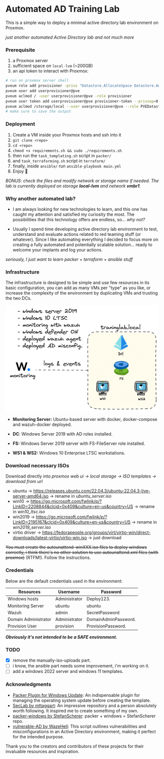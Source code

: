 # Automated AD Training Lab
This is a simple way to deploy a minimal active directory lab environment on Proxmox.

*just another automated Active Directory lab and not much more*

### Prerequisite
1. a Proxmox server
2. sufficient space on `local-lvm` (~200GB)
3. an api token to interact with Proxmox:
```bash
# run on proxmox server shell
pveum role add provisioner -privs "Datastore.AllocateSpace Datastore.Audit Pool.Allocate SDN.Use Sys.Audit Sys.Console Sys.Modify VM.Allocate VM.Audit VM.Clone VM.Config.CDROM VM.Config.Cloudinit VM.Config.CPU VM.Config.Disk VM.Config.HWType VM.Config.Memory VM.Config.Network VM.Config.Options VM.Migrate VM.Monitor VM.PowerMgmt"
pveum user add userprovisioner@pve
pveum aclmod / -user userprovisioner@pve -role provisioner
pveum user token add userprovisioner@pve provisioner-token --privsep=0
pveum aclmod /storage/local --user userprovisioner@pve --role PVEDatastoreAdmin --token userprovisioner@pve\!provisioner-token  # -> required for iso upload...
# make sure to save the output
```


### Deployment
1. Create a VM inside your Proxmox hosts and ssh into it
2. `git clone <repo>` 
3. `cd <repo>`
4. `chmod +x requirements.sh && sudo ./requirements.sh`
5. then run the `task_templating.sh` script in `packer/`
6. and `task_terraforming.sh` script in `terraform/`
7. finally, inside `ansible/` run `ansible-playbook main.yml`
8. Enjoy :crossed_fingers:

*BONUS: check the files and modify network or storage name if needed.
The lab is currently deployed on storage **local-lvm** and network **vmbr1**.*

### Why another automated lab?

- I am always looking for new technologies to learn, and this one has caught my attention and satisfied my curiosity the most. The possibilities that this technology offers are endless, so... *why not?*

- Usually I spend time developing active directory lab environment to test, understand and evaluate actions related to red teaming stuff (or whatever). Since I like automating everything I decided to focus more on creating a fully automated and potentially scalable solution... ready to welcome your implants and log your actions.

*seriously, I just want to learn packer + terraform + ansible stuff*

### Infrastructure
The infrastructure is designed to be simple and use few resources in its basic configuration, you can add as many VMs per "type" as you like, or increase the complexity of the environment by duplicating VMs and trusting the two DCs. 

![image](traininglab-schema.png)

- **Monitoring Server:** Ubuntu-based server with docker, docker-compose and wazuh-docker deployed.

- **DC**: Windows Server 2019 with AD roles installed.

- **FS:** Windows Server 2019 server with FS-FileServer role installed.

- **WS1 & WS2:** Windows 10 Enterprise LTSC workstations.

### Download necessary ISOs
Download directly into *proxmox web ui -> local storage -> ISO templates -> download from url*

- ubuntu -> https://releases.ubuntu.com/22.04.3/ubuntu-22.04.3-live-server-amd64.iso -> rename in *ubuntu_server.iso*
- win10 -> https://go.microsoft.com/fwlink/p/?LinkID=2208844&clcid=0x409&culture=en-us&country=US -> rename in *win10_ltsc.iso*
- win2019 -> https://go.microsoft.com/fwlink/p/?LinkID=2195167&clcid=0x409&culture=en-us&country=US -> rename in *win2019_server.iso*
- virtio driver -> https://fedorapeople.org/groups/virt/virtio-win/direct-downloads/latest-virtio/virtio-win.iso -> just download

~~You must create the autounattend-winXXX.iso files to deploy windows correctly, i think there's no other solution to use autounattend.xml files (with proxmox)~~ (RTFM!).
Follow the instructions.

### Credentials
Below are the default credentials used in the environment:

| Resources            | Username      | Password              |
|----------------------|---------------|-----------------------|
| Windows hosts        | Administrator | Deploy123.          |
| Monitoring Server    | ubuntu        | ubuntu                |
| Wazuh                | admin         | SecretPassword        |
| Domain Administrator | Administrator | DomainAdminPassword.  |
| Provision User       | provision     | ProvisionPassword.    |


***Obviously it's not intended to be a SAFE environment.***

### TODO
- [x] remove the manually-iso-uploads part.
- [ ] i know, the ansible part needs some improvement, i'm working on it.
- [ ] add a windows 2022 server and windows 11 templates.

### Acknowledgments
- [Packer Plugin for Windows Update](https://github.com/rgl/packer-plugin-windows-update): An indispensable plugin for managing the operating system update before creating the template.
- [SecLab by mttaggart](https://github.com/mttaggart/seclab): An impressive repository and a person absolutely worth following. It inspired me to create something of my own.
- [packer-windows by StefanScherer](https://github.com/StefanScherer/packer-windows): packer + windows = StefanScherer repo.
- [vulnerable-AD by WazeHell](https://github.com/WazeHell/vulnerable-AD): This script outlines vulnerabilities and misconfigurations in an Active Directory environment, making it perfect for the intended purpose.


Thank you to the creators and contributors of these projects for their invaluable resources and inspiration.